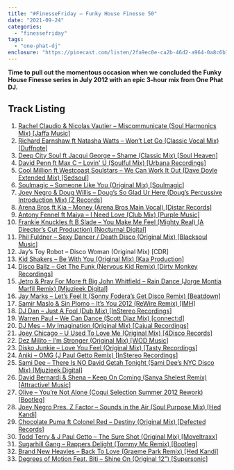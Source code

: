 ```yaml
---
title: "#FinesseFriday – Funky House Finesse 50"
date: "2021-09-24"
categories: 
  - "finessefriday"
tags: 
  - "one-phat-dj"
enclosure: "https://pinecast.com/listen/2fa9ec0e-ca2b-46d2-a964-0a8c6b11cf52.mp3 170900328 audio/mpeg "
---
```


**Time to pull out the momentous occasion when we concluded the Funky House Finesse series in July 2012 with an epic 3-hour mix from One Phat DJ.**

## Track Listing

1. [Rachel Claudio & Nicolas Vautier – Miscommunicate (Soul Harmonics Mix) \[Jaffa Music\]](https://www.beatport.com/track/miscommunicate-soul-harmonics-remix/432308)
2. [Richard Earnshaw ft Natasha Watts – Won’t Let Go (Classic Vocal Mix) \[Duffnote\]](https://www.amazon.co.uk/s/?_encoding=UTF8&camp=1634&creative=19450&field-keywords=Richard%20Earnshaw%20ft.%20Natasha%20Watts&index=digital-music&linkCode=ur2&rd=1&redirect=true&search-type=ss&tag=onephatdj-21)
3. [Deep City Soul ft Jacqui George – Shame (Classic Mix) \[Soul Heaven\]](https://www.traxsource.com/index.php?act=show&fc=tpage&cr=titles&cv=104249&alias=upfront)
4. [David Penn ft Max C – Lovin' U (Soulful Mix) \[Urbana Recordings\]](https://clk.tradedoubler.com/click?p=23708&a=1254950&url=http%3A%2F%2Fitunes.apple.com%2Fgb%2Falbum%2Flovin-u-soulful-mix%2Fid530975357%3Fi%3D530975632%26uo%3D4%26partnerId%3D2003) 
5. [Cool Million ft Westcoast Soulstars – We Can Work It Out (Dave Doyle Extended Mix) \[Sedsoul\]](https://www.beatport.com/track/we-can-work-it-out-dave-doyle-remix/3563568)
6. [Soulmagic – Someone Like You (Original Mix) \[Soulmagic\]](https://www.traxsource.com/index.php?act=show&fc=tpage&cr=titles&cv=160886&alias=top_tracks)
7. [Joey Negro & Doug Willis – Doug’s So Glad Ur Here (Doug’s Percussive Introduction Mix) \[Z Records\]](https://clk.tradedoubler.com/click?p=23708&a=1254950&url=http%3A%2F%2Fitunes.apple.com%2Fgb%2Falbum%2Fdougs-so-glad-ur-here-dougs%2Fid531447580%3Fi%3D531447638%26uo%3D4%26partnerId%3D2003) 
8. [Arena Bros ft Kia – Money (Arena Bros Main Vocal) \[Distar Records\]](https://clk.tradedoubler.com/click?p=23708&a=1254950&url=http%3A%2F%2Fitunes.apple.com%2Fgb%2Falbum%2Fmoney-arena-bros-main-vocal%2Fid542200021%3Fi%3D542200130%26uo%3D4%26partnerId%3D2003) 
9. [Antony Fennel ft Maiya – I Need Love (Club Mix) \[Purple Music\]](https://clk.tradedoubler.com/click?p=23708&a=1254950&url=http%3A%2F%2Fitunes.apple.com%2Fgb%2Falbum%2Fi-need-love-club-mix%2Fid531971114%3Fi%3D531971248%26uo%3D4%26partnerId%3D2003) 
10. [Frankie Knuckles ft B Slade – You Make Me Feel (Mighty Real) (A Director’s Cut Production) \[Nocturnal Digital\]](https://clk.tradedoubler.com/click?p=23708&a=1254950&url=http%3A%2F%2Fitunes.apple.com%2Fgb%2Falbum%2Fyou-make-me-feel-mighty-real%2Fid537030086%3Fi%3D537030087%26uo%3D4%26partnerId%3D2003) 
11. [Phil Fuldner – Sexy Dancer / Death Disco (Original Mix) \[Blacksoul Music\]](https://clk.tradedoubler.com/click?p=23708&a=1254950&url=http%3A%2F%2Fitunes.apple.com%2Fgb%2Falbum%2Fsexy-dancer-death-disco-single%2Fid523531360%3Fuo%3D4%26partnerId%3D2003) 
12. Jay’s Toy Robot – Disco Woman (Original Mix) \[CDR\]
13. [Kid Shakers – Be With You (Original Mix) \[Kaa Production\]](https://clk.tradedoubler.com/click?p=23708&a=1254950&url=http%3A%2F%2Fitunes.apple.com%2Fgb%2Falbum%2Fbe-with-you-original-mix%2Fid528012369%3Fi%3D528012370%26uo%3D4%26partnerId%3D2003) 
14. [Disco Ballz – Get The Funk (Nervous Kid Remix) \[Dirty Monkey Recordings\]](https://clk.tradedoubler.com/click?p=23708&a=1254950&url=http%3A%2F%2Fitunes.apple.com%2Fgb%2Falbum%2Fget-the-funk-nervous-kid-remix%2Fid525988044%3Fi%3D525988491%26uo%3D4%26partnerId%3D2003) 
15. [Jetro & Pray For More ft Big John Whitfield – Rain Dance (Jorge Montia Marfil Remix) \[Mjuzieek Digital\]](https://clk.tradedoubler.com/click?p=23708&a=1254950&url=http%3A%2F%2Fitunes.apple.com%2Fgb%2Falbum%2Frain-dance-jorge-montia-marfil%2Fid521002923%3Fi%3D521003179%26uo%3D4%26partnerId%3D2003) 
16. [Jay Marks – Let’s Feel It (Sonny Fodera’s Get Disco Remix) \[Beatdown\]](https://www.traxsource.com/index.php?act=show&fc=tpage&cr=titles&cv=156876)
17. [Samir Maslo & Sin Plomo – It’s You 2012 (ReWire Remix) \[IMH\]](https://clk.tradedoubler.com/click?p=23708&a=1254950&url=http%3A%2F%2Fitunes.apple.com%2Fgb%2Falbum%2Fits-you-2012-rewire-remix%2Fid525653270%3Fi%3D525653299%26uo%3D4%26partnerId%3D2003)
18. [DJ Dan – Just A Fool (Dub Mix) \[InStereo Recordings\]](https://clk.tradedoubler.com/click?p=23708&a=1254950&url=http%3A%2F%2Fitunes.apple.com%2Fgb%2Falbum%2Fjust-a-fool-dub%2Fid519439342%3Fi%3D519439406%26uo%3D4%26partnerId%3D2003) 
19. [Warren Paul – We Can Dance (Scott Diaz Mix) \[connect:d\]](https://clk.tradedoubler.com/click?p=23708&a=1254950&url=http%3A%2F%2Fitunes.apple.com%2Fgb%2Falbum%2Fwe-can-dance-scott-diaz-mix%2Fid525913660%3Fi%3D525913662%26uo%3D4%26partnerId%3D2003) 
20. [DJ Mes – My Imagination (Original Mix) \[Cajual Recordings\]](https://www.beatport.com/track/my-imagination-original-mix/3601821)
21. [Joey Chicago – U Used To Love Me (Original Mix) \[4Disco Records\]](https://clk.tradedoubler.com/click?p=23708&a=1254950&url=http%3A%2F%2Fitunes.apple.com%2Fgb%2Falbum%2Fu-used-to-love-me-original-mix%2Fid519102364%3Fi%3D519102573%26uo%3D4%26partnerId%3D2003) 
22. [Dez Milito – I’m Stronger (Original Mix) \[WOD Music\]](https://clk.tradedoubler.com/click?p=23708&a=1254950&url=http%3A%2F%2Fitunes.apple.com%2Fgb%2Falbum%2Fim-stronger-original-mix%2Fid523795569%3Fi%3D523795700%26uo%3D4%26partnerId%3D2003) 
23. [Disko Junkie – Love You Feel (Original Mix) \[Tasty Recordings\]](https://www.beatport.com/track/love-you-feel-original-mix/3571114)
24. [Aniki – OMG (J Paul Getto Remix) \[InStereo Recordings\]](https://clk.tradedoubler.com/click?p=23708&a=1254950&url=http%3A%2F%2Fitunes.apple.com%2Fgb%2Falbum%2Fomg-j-paul-getto-remix%2Fid505576944%3Fi%3D505576946%26uo%3D4%26partnerId%3D2003)
25. [Sami Dee – There Is NO David Getah Tonight (Sami Dee’s NYC Disco Mix) \[Mjuzieek Digital\]](https://clk.tradedoubler.com/click?p=23708&a=1254950&url=http%3A%2F%2Fitunes.apple.com%2Fgb%2Falbum%2Fthere-is-no-david-getah-tonight%2Fid524886879%3Fi%3D524886880%26uo%3D4%26partnerId%3D2003) 
26. [David Bernardi & Shena – Keep On Coming (Sanya Shelest Remix) \[Attractive! Music\]](https://clk.tradedoubler.com/click?p=23708&a=1254950&url=http%3A%2F%2Fitunes.apple.com%2Fgb%2Falbum%2Fkeep-on-coming-sanya-shelest%2Fid515671753%3Fi%3D515671756%26uo%3D4%26partnerId%3D2003) 
27. [Olive – You’re Not Alone (Coqui Selection Summer 2012 Rework) \[Bootleg\]](https://www.facebook.com/pages/Coqui-selection/195978230426077?sk=app_220150904689418)
28. [Joey Negro Pres. Z Factor – Sounds in the Air (Soul Purpose Mix) \[Hed Kandi\]](https://clk.tradedoubler.com/click?p=23708&a=1254950&url=http%3A%2F%2Fitunes.apple.com%2Fgb%2Falbum%2Fsounds-in-air-feat.-z-factor%2Fid531181419%3Fi%3D531181941%26uo%3D4%26partnerId%3D2003) 
29. [Chocolate Puma ft Colonel Red – Destiny (Original Mix) \[Defected Records\]](https://clk.tradedoubler.com/click?p=23708&a=1254950&url=http%3A%2F%2Fitunes.apple.com%2Fgb%2Falbum%2Fdestiny-feat.-colonel-red%2Fid521558475%3Fi%3D521558530%26uo%3D4%26partnerId%3D2003) 
30. [Todd Terry & J Paul Getto – The Sure Shot (Original Mix) \[Moveltraxx\]](https://clk.tradedoubler.com/click?p=23708&a=1254950&url=http%3A%2F%2Fitunes.apple.com%2Fgb%2Falbum%2Fthe-sure-shot%2Fid524425323%3Fi%3D524426173%26uo%3D4%26partnerId%3D2003) 
31. [Sugarhill Gang – Rappers Delight (Tommy Mc Remix) \[Bootleg\]](https://soundcloud.com/tommymcmusic/sugarhill-gang-rappers-delight)
32. [Brand New Heavies – Back To Love (Graeme Park Remix) \[Hed Kandi\]](https://www.amazon.co.uk/gp/product/B00002R0V5/ref=as_li_ss_tl?ie=UTF8&camp=1634&creative=19450&creativeASIN=B00002R0V5&linkCode=as2&tag=onephatdj-21)
33. [Degrees of Motion Feat. Biti – Shine On (Original 12”) \[Supersonic\]](https://clk.tradedoubler.com/click?p=23708&a=1254950&url=http%3A%2F%2Fitunes.apple.com%2Fgb%2Falbum%2Fshine-on-club-mix%2Fid313693532%3Fi%3D313693617%26uo%3D4%26partnerId%3D2003)
